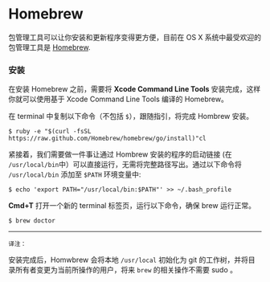 # Homebrew

包管理工具可以让你安装和更新程序变得更方便，目前在 OS X 系统中最受欢迎的包管理工具是 [Homebrew](http://brew.sh/).

### 安装

在安装 Homebrew 之前，需要将 **Xcode Command Line Tools** 安装完成，这样你就可以使用基于 Xcode Command Line Tools 编译的 Homebrew。

在 terminal 中复制以下命令（不包括 `$`），跟随指引，将完成 Hombrew 安装。

    $ ruby -e "$(curl -fsSL https://raw.github.com/Homebrew/homebrew/go/install)"cl

紧接着，我们需要做一件事让通过 Hombrew 安装的程序的启动链接 (在 `/usr/local/bin`中）可以直接运行，无需将完整路径写出。通过以下命令将 `/usr/local/bin` 添加至 `$PATH` 环境变量中:

    $ echo 'export PATH="/usr/local/bin:$PATH"' >> ~/.bash_profile

**Cmd+T** 打开一个新的 terminal 标签页，运行以下命令，确保 brew 运行正常。

    $ brew doctor

---
`译注：`

安装完成后，Homwbrew 会将本地 `/usr/local` 初始化为 git     的工作树，并将目录所有者变更为当前所操作的用户，将来 `brew` 的相关操作不需要 sudo 。
